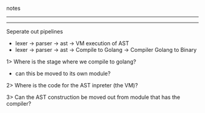 notes

---

---

Seperate out pipelines
- lexer -> parser -> ast -> VM execution of AST
- lexer -> parser -> ast -> Compile to Golang -> Compiler Golang to Binary

1> Where is the stage where we compile to golang?
- can this be moved to its own module?

2> Where is the code for the AST inpreter (the VM)?

3> Can the AST construction be moved out from module that has the compiler?
